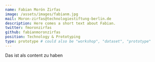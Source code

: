 ```yaml
---
name: Fabian Morón Zirfas
image: /assets/images/fabianm.jpg
mail: Moron-zirfas@technologiestiftung-berlin.de
description: Here comes a short text about Fabian.
twitter: fmoronzirfas
github: fabianmoronzirfas
position: Technology & Prototyping
type: prototype # could also be "workshop", "dataset", "prototype"
---
```



Das ist als content zu haben
